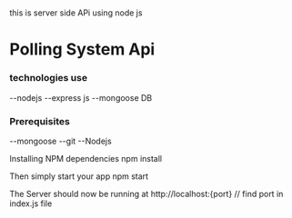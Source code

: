 #
this is server side APi  using node js 

#  Polling System Api 

### technologies use 
--nodejs
--express js
--mongoose DB


### Prerequisites
--mongoose
--git
--Nodejs

Installing NPM dependencies
npm install

Then simply start your app
npm start

The Server should now be running at http://localhost:{port}             // find port in index.js file




